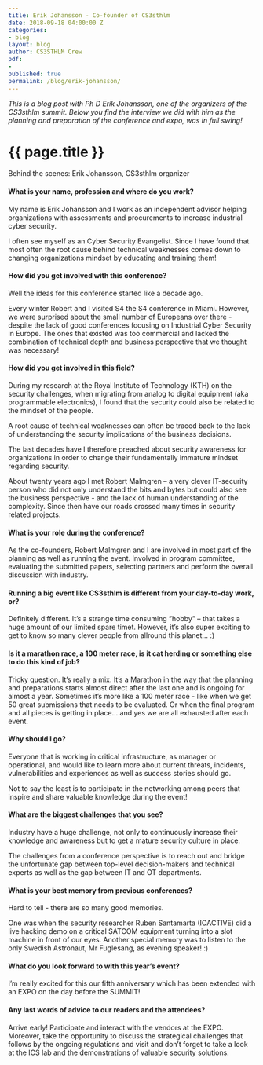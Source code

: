 ```yaml
---
title: Erik Johansson - Co-founder of CS3sthlm
date: 2018-09-18 04:00:00 Z
categories:
- blog
layout: blog
author: CS3STHLM Crew
pdf:
- 
published: true
permalink: /blog/erik-johansson/
---
```


*This is a blog post with Ph D Erik Johansson, one of the organizers of the CS3sthlm summit. Below you find the interview we did with him as the planning and preparation of the conference and expo, was in full swing!*


<h1 class="blog-title" itemprop="name headline">{{ page.title }}</h1>


Behind the scenes: Erik Johansson, CS3sthlm organizer

#### What is your name, profession and where do you work?

My name is Erik Johansson and  I work as an independent advisor helping organizations with assessments and procurements to increase industrial cyber security.

I often see myself as an Cyber Security Evangelist. Since I have found that most often the root cause behind technical weaknesses comes down to changing organizations mindset by educating and training them!

#### How did you get involved with this conference?

Well the ideas for this conference started like a decade ago. 

Every winter Robert and I visited S4 the S4 conference in Miami. However, we were surprised about the small number of Europeans over there - despite the lack of  good conferences focusing on Industrial Cyber Security in Europe. The ones that existed was too commercial and lacked the combination of technical depth and business perspective that we thought was necessary!

#### How did you get involved in this field?
During my  research at the Royal Institute of Technology (KTH) on the security challenges, when migrating from analog to digital equipment (aka programmable electronics), I found that the security could also be related to the mindset of the people.

A root cause of technical weaknesses can often be traced back to the lack of understanding the security implications of the business decisions.

The last decades have I therefore preached about security awareness for organizations in order to change their fundamentally immature mindset regarding security.

About twenty years ago I met Robert Malmgren – a very clever IT-security person who did not only understand the bits and bytes but could also see the business perspective - and the lack of human understanding of the complexity. Since then have our roads crossed many times in security related projects.

#### What is your role during the conference?

As the co-founders,  Robert Malmgren and I are involved in most part of the planning as well as running the event. Involved in program committee, evaluating the submitted papers, selecting partners and perform the overall discussion with industry.

#### Running a big event like CS3sthlm is different from your day-to-day work, or?

Definitely different. It’s a strange time consuming ”hobby” – that takes a huge amount of our limited spare timet. However, it’s also super exciting to get to know so many clever people from allround this planet… :)

#### Is it a marathon race, a 100 meter race, is it cat herding or something else to do this kind of job?

Tricky question. It’s really a mix. It’s a Marathon in the way that the planning and preparations starts almost direct after the last one and is ongoing for almost a year. Sometimes it’s more like a 100 meter race - like when we get 50 great submissions that needs to be evaluated. Or when the final program and all pieces is getting in place… and yes we are all exhausted after each event.

#### Why should I go?

Everyone that is working in critical infrastructure, as manager or operational, and would like to learn more about current threats, incidents, vulnerabilities and experiences as well as success stories should go.

Not to say the least is to participate in the networking among peers that inspire and share valuable knowledge during the event!

#### What are the biggest challenges that you see?

Industry have a huge challenge, not only to continuously increase their knowledge and awareness but to get a mature security culture in place.

The challenges from a conference perspective is to reach out and bridge the unfortunate gap between top-level decision-makers and technical experts as well as the gap between IT and OT departments.

#### What is your best memory from previous conferences?

Hard to tell - there are so many good memories.

One was when the security researcher Ruben Santamarta (IOACTIVE) did a live hacking demo on a critical SATCOM equipment turning into a slot machine in front of our eyes.  Another special memory was to listen to the only Swedish Astronaut, Mr Fuglesang, as evening speaker! :)

#### What do you look forward to with this year’s event?

I’m really excited for this our fifth anniversary which has been extended with an EXPO on the day before the SUMMIT!

#### Any last words of advice to our readers and the attendees?

Arrive early! Participate and interact with the vendors at the EXPO. Moreover, take the opportunity to discuss the strategical challenges that follows by the ongoing regulations and visit and don’t forget to take a look at the ICS lab and the demonstrations of valuable security solutions.


